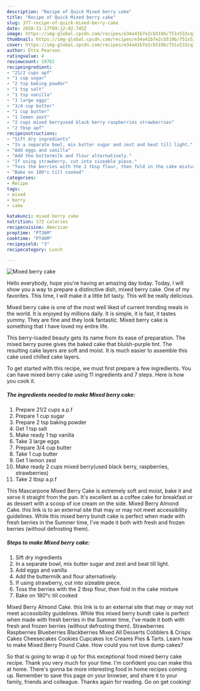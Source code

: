 ```yaml
---
description: "Recipe of Quick Mixed berry cake"
title: "Recipe of Quick Mixed berry cake"
slug: 377-recipe-of-quick-mixed-berry-cake
date: 2020-11-17T09:12:02.745Z
image: https://img-global.cpcdn.com/recipes/e34a41b7e2cb519b/751x532cq70/mixed-berry-cake-recipe-main-photo.jpg
thumbnail: https://img-global.cpcdn.com/recipes/e34a41b7e2cb519b/751x532cq70/mixed-berry-cake-recipe-main-photo.jpg
cover: https://img-global.cpcdn.com/recipes/e34a41b7e2cb519b/751x532cq70/mixed-berry-cake-recipe-main-photo.jpg
author: Etta Pearson
ratingvalue: 4
reviewcount: 19762
recipeingredient:
- "21/2 cups apf"
- "1 cup sugar"
- "2 tsp baking powder"
- "1 tsp salt"
- "1 tsp vanilla"
- "3 large eggs"
- "3/4 cup butter"
- "1 cup butter"
- "1 lemon zest"
- "2 cups mixed berryused black berry raspberries strawberries"
- "2 tbsp apf"
recipeinstructions:
- "Sift dry ingredients"
- "In a separate bowl, mix butter sugar and zest and beat till light."
- "Add eggs and vanilla"
- "Add the buttermilk and flour alternatively."
- "If using strawberry, cut into sizeable piece."
- "Toss the berries with the 2 tbsp flour, then fold in the cake mixture"
- "Bake on 180°c till cooked"
categories:
- Recipe
tags:
- mixed
- berry
- cake

katakunci: mixed berry cake 
nutrition: 172 calories
recipecuisine: American
preptime: "PT36M"
cooktime: "PT46M"
recipeyield: "3"
recipecategory: Lunch

---
```



![Mixed berry cake](https://img-global.cpcdn.com/recipes/e34a41b7e2cb519b/751x532cq70/mixed-berry-cake-recipe-main-photo.jpg)

Hello everybody, hope you're having an amazing day today. Today, I will show you a way to prepare a distinctive dish, mixed berry cake. One of my favorites. This time, I will make it a little bit tasty. This will be really delicious.

Mixed berry cake is one of the most well liked of current trending meals in the world. It is enjoyed by millions daily. It is simple, it is fast, it tastes yummy. They are fine and they look fantastic. Mixed berry cake is something that I have loved my entire life.

This berry-loaded beauty gets its name from its ease of preparation. The mixed berry puree gives the baked cake that bluish-purple tint. The resulting cake layers are soft and moist. It is much easier to assemble this cake used chilled cake layers.


To get started with this recipe, we must first prepare a few ingredients. You can have mixed berry cake using 11 ingredients and 7 steps. Here is how you cook it.

<!--inarticleads1-->

##### The ingredients needed to make Mixed berry cake:

1. Prepare 21/2 cups a.p.f
1. Prepare 1 cup sugar
1. Prepare 2 tsp baking powder
1. Get 1 tsp salt
1. Make ready 1 tsp vanilla
1. Take 3 large eggs
1. Prepare 3/4 cup butter
1. Take 1 cup butter
1. Get 1 lemon zest
1. Make ready 2 cups mixed berry(used black berry, raspberries, strawberries)
1. Take 2 tbsp a.p.f


This Mascarpone Mixed Berry Cake is extremely soft and moist, bake it and serve it straight from the pan. It&#39;s excellent as a coffee cake for breakfast or as dessert with a scoop of ice cream on the side. Mixed Berry Almond Cake. this link is to an external site that may or may not meet accessibility guidelines. While this mixed berry bundt cake is perfect when made with fresh berries in the Summer time, I&#39;ve made it both with fresh and frozen berries (without defrosting them). 

<!--inarticleads2-->

##### Steps to make Mixed berry cake:

1. Sift dry ingredients
1. In a separate bowl, mix butter sugar and zest and beat till light.
1. Add eggs and vanilla
1. Add the buttermilk and flour alternatively.
1. If using strawberry, cut into sizeable piece.
1. Toss the berries with the 2 tbsp flour, then fold in the cake mixture
1. Bake on 180°c till cooked


Mixed Berry Almond Cake. this link is to an external site that may or may not meet accessibility guidelines. While this mixed berry bundt cake is perfect when made with fresh berries in the Summer time, I&#39;ve made it both with fresh and frozen berries (without defrosting them). Strawberries Raspberries Blueberries Blackberries Mixed All Desserts Cobblers &amp; Crisps Cakes Cheesecakes Cookies Cupcakes Ice Creams Pies &amp; Tarts. Learn how to make Mixed Berry Pound Cake. How could you not love dump cakes? 

So that is going to wrap it up for this exceptional food mixed berry cake recipe. Thank you very much for your time. I'm confident you can make this at home. There's gonna be more interesting food in home recipes coming up. Remember to save this page on your browser, and share it to your family, friends and colleague. Thanks again for reading. Go on get cooking!
